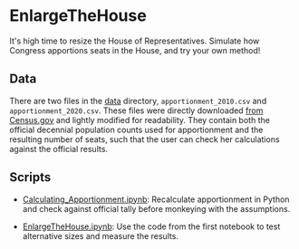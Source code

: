 # EnlargeTheHouse

It's high time to resize the House of Representatives. Simulate how Congress apportions seats in the House, and try your own method!

## Data

There are two files in the [data](data) directory, `apportionment_2010.csv` and `apportionment_2020.csv`. These files were directly downloaded [from Census.gov](https://www.census.gov/data/tables/2020/dec/2020-apportionment-data.html) and lightly modified for readability. They contain both the official decennial population counts used for apportionment and the resulting number of seats, such that the user can check her calculations against the official results.

## Scripts

+ [Calculating_Apportionment.ipynb](https://colab.research.google.com/drive/1bBHxmUGtqs2kIH-myie5_bOZgFaT-hPT?usp=sharing): Recalculate apportionment in Python and check against official tally before monkeying with the assumptions.

+ [EnlargeTheHouse.ipynb](https://colab.research.google.com/drive/1TjyO-2bO4z5X_Hblw0AoINpxTMjWDkIS?usp=sharing): Use the code from the first notebook to test alternative sizes and measure the results.

